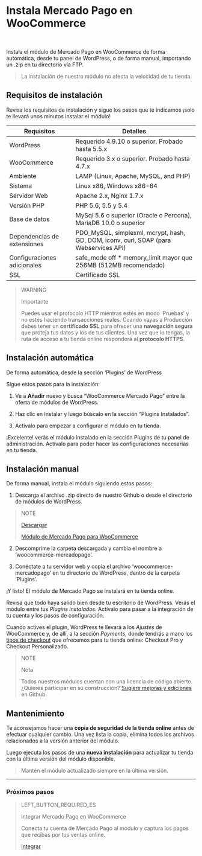 # Instala Mercado Pago en WooCommerce
<br/>

Instala el módulo de Mercado Pago en WooCommerce de forma automática, desde tu panel de WordPress, o de forma manual, importando un .zip en tu directorio vía FTP.

> La instalación de nuestro módulo no afecta la velocidad de tu tienda.

## Requisitos de instalación

Revisa los requisitos de instalación y sigue los pasos que te indicamos ¡solo te llevará unos minutos instalar el módulo! 

| Requisitos                    | Detalles                                                                  	                |
|-------------------------------|-----------------------------------------------------------------------------------------------|
| WordPress        	            | Requerido 4.9.10 o superior. Probado hasta 5.5.x                                              |
| WooCommerce      	            | Requerido 3.x o superior. Probado hasta 4.7.x                                                 |
| Ambiente                    	| LAMP (Linux, Apache, MySQL, and PHP)                                                    	    |
| Sistema                     	| Linux x86, Windows x86-64                                                        	            |
| Servidor Web                	| Apache 2.x, Nginx 1.7.x                                                               	    |
| Versión PHP                 	| PHP 5.6, 5.5 y 5.4                                        	                                |
| Base de datos               	| MySql 5.6 o superior (Oracle o Percona), MariaDB 10.0 o superior         	                    |
| Dependencias de extensiones 	| PDO_MySQL, simplexml, mcrypt, hash, GD, DOM, iconv, curl, SOAP (para Webservices API)         |
| Configuraciones adicionales   | safe_mode off * memory_limit mayor que 256MB (512MB recomendado)                              |
| SSL                         	| Certificado SSL  	                                                                            |

> WARNING
>
> Importante
>
> Puedes usar el protocolo HTTP mientras estés en modo ‘Pruebas’ y no estés haciendo transacciones reales. Cuando vayas a Producción debes tener un **certificado SSL** para ofrecer una **navegación segura** que proteja tus datos y los de tus clientes. Una vez que lo tengas, la ruta de acceso a tu tienda online responderá al **protocolo HTTPS**.

## Instalación automática

De forma automática, desde la sección ‘Plugins’ de WordPress

Sigue estos pasos para la instalación:

1) Ve a **Añadir** nuevo y busca “WooCommerce Mercado Pago” entre la oferta de módulos de WordPress.

2) Haz clic en Instalar y luego búscalo en la sección “Plugins Instalados”. 

3) Actívalo para empezar a configurar el módulo en tu tienda.

¡Excelente! verás el módulo instalado en la sección Plugins de tu panel de administración. Actívalo para poder hacer las configuraciones necesarias en tu tienda.

## Instalación manual

De forma manual, instala el módulo siguiendo estos pasos:

1) Descarga el archivo .zip directo de nuestro Github o desde el directorio de módulos de WordPress.
                    
> NOTE
>
> [Descargar](https://github.com/mercadopago/cart-woocommerce/archive/master.zip)
>
> [Módulo de Mercado Pago para WooCommerce](https://github.com/mercadopago/cart-woocommerce/archive/master.zip)

2) Descomprime la carpeta descargada y cambia el nombre a ‘woocommerce-mercadopago’.

3) Conéctate a tu servidor web y copia el archivo ‘woocommerce-mercadopago’ en tu directorio de WordPress, dentro de la carpeta ‘Plugins’.

¡Y listo! El módulo de Mercado Pago se instalará en tu tienda online.

Revisa que todo haya salido bien desde tu escritorio de WordPress. Verás el módulo entre tus *Plugins instalados*. Actívalo para pasar a la integración de tu cuenta y los pasos de configuración. 

Cuando actives el plugin, WordPress te llevará a los *Ajustes* de WooCommerce y, de allí, a la sección *Payments*, donde tendrás a mano los [tipos de checkout](https://www.mercadopago[FAKER][URL][DOMAIN]/developers/es/guides/plugins/woocommerce/introduction/#bookmark_tipos_de_checkout) que ofrecemos para tu tienda online: Checkout Pro y Checkout Personalizado.

> NOTE
>
> Nota
>
> Todos nuestros módulos cuentan con una licencia de código abierto. ¿Quieres participar en su construcción? [Sugiere mejoras y ediciones](https://github.com/mercadopago/cart-woocommerce) en Github.

## Mantenimiento

Te aconsejamos hacer una **copia de seguridad de la tienda online** antes de efectuar cualquier cambio. Una vez lista la copia, elimina todos los archivos relacionados a la versión anterior del módulo. 

Luego ejecuta los pasos de una **nueva instalación** para actualizar tu tienda con la última versión del módulo disponible.

> Mantén el módulo actualizado siempre en la última versión.


---

### Próximos pasos

> LEFT_BUTTON_REQUIRED_ES
>
> Integrar Mercado Pago en WooCommerce
>
> Conecta tu cuenta de Mercado Pago al módulo y captura los pagos que recibas por tus ventas online.
>
> 
> [Integrar](https://www.mercadopago[FAKER][URL][DOMAIN]/developers/es/guides/plugins/woocommerce/integration/)
